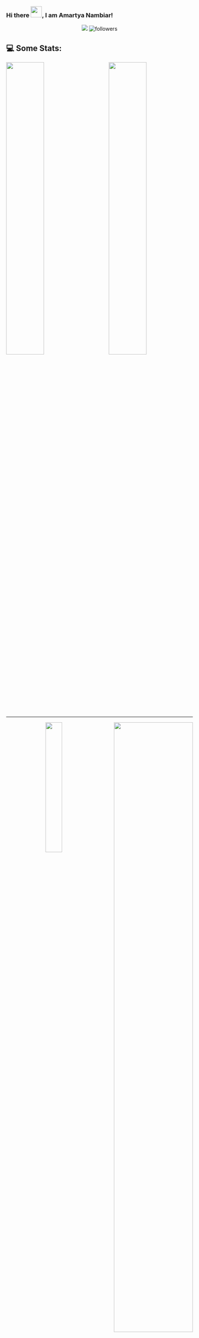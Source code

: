 
### Hi there <img src="https://raw.githubusercontent.com/MartinHeinz/MartinHeinz/master/wave.gif" width="30px">, I am Amartya Nambiar!

<div align="center">

[<img src="https://img.shields.io/badge/linkedin-%230077B5.svg?&style=for-the-badge&logo=linkedin&logoColor=white">](https://www.linkedin.com/in/amartya-nambiar1/)
<img alt="followers" src="https://img.shields.io/github/followers/amartyanambiar?color=236ad3&labelColor=1155ba&style=for-the-badge&logo=github&label=Follow"/>
  
</div> 


## 💻 Some Stats: 

<div >
  <div align="left">
  <img  src="https://github-readme-stats.vercel.app/api?username=amartyanambiar&show_icons=true&hide_border=true&theme=tokyonight" width="45%"  >
  <img  src="https://github-readme-streak-stats.herokuapp.com/?user=amartyanambiar&hide_border=true&theme=tokyonight" width="45%" align="right" >
  </div>
  <hr>
  <div align="right">
  <img src="https://github-readme-stats.vercel.app/api/top-langs/?username=amartyanambiar&show_icons=true&theme=radical" width="30%" align="left">
  <img src="https://activity-graph.herokuapp.com/graph?username=amartyanambiar&bg_color=1F222E&color=F8D866&line=F85D7F&point=FFFFFF&hide_border=false" width="65%" align="right" />
  </div>
</div>

